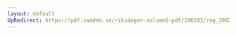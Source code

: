```yaml
---
layout: default
UpRedirect: https://pdf.swedeb.se/riksdagen-volumeG-pdf/200203/reg_200203/reg_200203_0157.pdf
---
```

